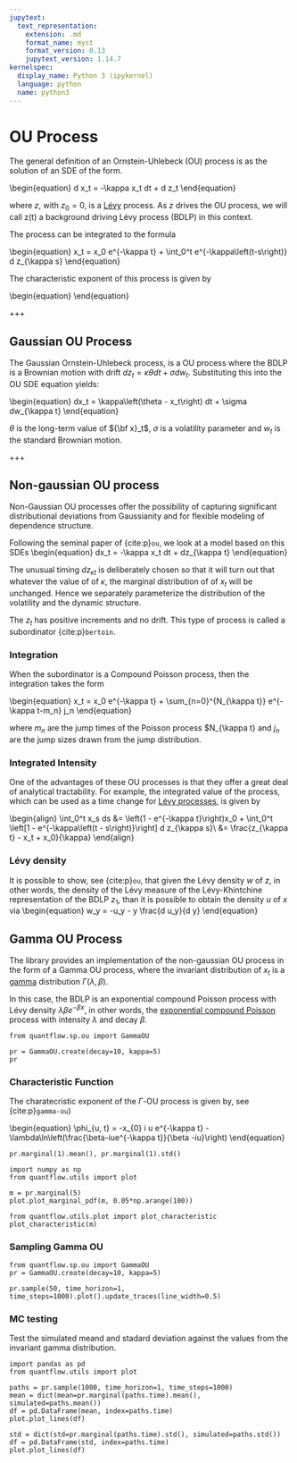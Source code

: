 ```yaml
---
jupytext:
  text_representation:
    extension: .md
    format_name: myst
    format_version: 0.13
    jupytext_version: 1.14.7
kernelspec:
  display_name: Python 3 (ipykernel)
  language: python
  name: python3
---
```


# OU Process

The general definition of an Ornstein-Uhlebeck (OU) process is as the solution of an SDE of the form.

\begin{equation}
    d x_t = -\kappa x_t dt + d z_t
\end{equation}

where $z$, with $z_0 = 0$, is a [Lévy](./levy.md) process. As $z$ drives the OU process, we will call z(t) a background driving Lévy process (BDLP) in this context.

The process can be integrated to the formula

\begin{equation}
    x_t = x_0 e^{-\kappa t} + \int_0^t e^{-\kappa\left(t-s\right)} d z_{\kappa s}
\end{equation}

The characteristic exponent of this process is given by

\begin{equation}
\end{equation}

+++

## Gaussian OU Process

The Gaussian Ornstein-Uhlebeck process, is a OU process where the BDLP is a Brownian motion with drift $d z_t = \kappa\theta dt + \sigma dw_t$. Substituting this into the OU SDE equation yields:

\begin{equation}
    dx_t = \kappa\left(\theta - x_t\right) dt + \sigma dw_{\kappa t}
\end{equation}

$\theta$ is the long-term value of ${\bf x}_t$, $\sigma$ is a volatility parameter and $w_t$ is the standard Brownian motion.

+++

## Non-gaussian OU process

Non-Gaussian OU processes offer the possibility of capturing significant distributional deviations from Gaussianity and for flexible modeling of dependence structure.

Following the seminal paper of {cite:p}`ou`, we look at a model based on this SDEs
\begin{equation}
    dx_t = -\kappa x_t dt + dz_{\kappa t}
\end{equation}

The unusual timing $dz_{\kappa t}$ is deliberately chosen so that it will turn out that whatever the value of of $\kappa$, the marginal distribution of of $x_t$ will be unchanged. Hence we separately parameterize the distribution of the volatility and the dynamic structure.

The $z_t$ has positive increments and no drift. This type of process is called a subordinator {cite:p}`bertoin`.

### Integration

When the subordinator is a Compound Poisson process, then the integration takes the form

\begin{equation}
    x_t = x_0 e^{-\kappa t} + \sum_{n=0}^{N_{\kappa t}} e^{-\kappa t-m_n} j_n
\end{equation}

where $m_n$ are the jump times of the Poisson process $N_{\kappa t} and $j_n$ are the jump sizes drawn from the jump distribution.

### Integrated Intensity

One of the advantages of these OU processes is that they offer a great deal of analytical tractability. For example, the integrated value of the process, which can be used as a time change for [Lévy processes](./levy.md), is given by

\begin{align}
   \int_0^t x_s ds &= \left(1 - e^{-\kappa t}\right)x_0 + \int_0^t \left[1 - e^{-\kappa\left(t - s\right)}\right] d z_{\kappa s}\\
    &= \frac{z_{\kappa t} - x_t + x_0}{\kappa}
\end{align}

### Lévy density

It is possible to show, see {cite:p}`ou`, that given the Lévy density $w$ of $z$, in other words, the density of the Lévy measure of the Lévy-Khintchine representation of the BDLP $z_1$, than it is possible to obtain the density $u$ of $x$ via
\begin{equation}
    w_y = -u_y - y \frac{d u_y}{d y}
\end{equation}

## Gamma OU Process

The library provides an implementation of the non-gaussian OU process in the form of a Gamma OU process, where the invariant distribution of $x_t$ is a [gamma](https://en.wikipedia.org/wiki/Gamma_distribution) distribution $\Gamma\left(\lambda, \beta\right)$.

In this case, the BDLP is an exponential compound Poisson process with Lévy density $\lambda\beta e^{-\beta x}$, in other words, the [exponential compound Poisson](./poisson.md) process with intensity $\lambda$ and decay $\beta$.

```{code-cell} ipython3
from quantflow.sp.ou import GammaOU

pr = GammaOU.create(decay=10, kappa=5)
pr
```

### Characteristic Function

The charatecristic exponent of the $\Gamma$-OU process is given by, see {cite:p}`gamma-ou`)

\begin{equation}
    \phi_{u, t} = -x_{0} i u e^{-\kappa t} - \lambda\ln\left(\frac{\beta-iue^{-\kappa t}}{\beta -iu}\right)
\end{equation}

```{code-cell} ipython3
pr.marginal(1).mean(), pr.marginal(1).std()
```

```{code-cell} ipython3
import numpy as np
from quantflow.utils import plot

m = pr.marginal(5)
plot.plot_marginal_pdf(m, 0.05*np.arange(100))
```

```{code-cell} ipython3
from quantflow.utils.plot import plot_characteristic
plot_characteristic(m)
```

### Sampling Gamma OU

```{code-cell} ipython3
from quantflow.sp.ou import GammaOU
pr = GammaOU.create(decay=10, kappa=5)

pr.sample(50, time_horizon=1, time_steps=1000).plot().update_traces(line_width=0.5)
```

### MC testing

Test the simulated meand and stadard deviation against the values from the invariant gamma distribution.

```{code-cell} ipython3
import pandas as pd
from quantflow.utils import plot

paths = pr.sample(1000, time_horizon=1, time_steps=1000)
mean = dict(mean=pr.marginal(paths.time).mean(), simulated=paths.mean())
df = pd.DataFrame(mean, index=paths.time)
plot.plot_lines(df)
```

```{code-cell} ipython3
std = dict(std=pr.marginal(paths.time).std(), simulated=paths.std())
df = pd.DataFrame(std, index=paths.time)
plot.plot_lines(df)
```

```{code-cell} ipython3

```
